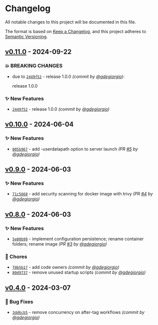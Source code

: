 # Changelog
All notable changes to this project will be documented in this file.

The format is based on [Keep a Changelog](https://keepachangelog.com/en/1.0.0/),
and this project adheres to [Semantic Versioning](https://semver.org/spec/v2.0.0.html).

## [v0.11.0] - 2024-09-22
### :boom: BREAKING CHANGES
- due to [`2449f52`](https://github.com/gdegiorgio/sons-of-the-docker/commit/2449f52d4e65392d13d30352979aab8c48f1d7c8) - release 1.0.0 *(commit by [@gdegiorgio](https://github.com/gdegiorgio))*:

  release 1.0.0


### :sparkles: New Features
- [`2449f52`](https://github.com/gdegiorgio/sons-of-the-docker/commit/2449f52d4e65392d13d30352979aab8c48f1d7c8) - release 1.0.0 *(commit by [@gdegiorgio](https://github.com/gdegiorgio))*


## [v0.10.0] - 2024-06-04
### :sparkles: New Features
- [`005b967`](https://github.com/gdegiorgio/sons-of-the-docker/commit/005b967a22238dcb8426f1c1b64e5a549061f676) - add -userdatapath option to server launch *(PR [#5](https://github.com/gdegiorgio/sons-of-the-docker/pull/5) by [@gdegiorgio](https://github.com/gdegiorgio))*


## [v0.9.0] - 2024-06-03
### :sparkles: New Features
- [`71c5668`](https://github.com/gdegiorgio/sons-of-the-docker/commit/71c56684683c0b165102e28c038cebce0c3d1a54) - add security scanning for docker image with trivy *(PR [#4](https://github.com/gdegiorgio/sons-of-the-docker/pull/4) by [@gdegiorgio](https://github.com/gdegiorgio))*


## [v0.8.0] - 2024-06-03
### :sparkles: New Features
- [`5e00b99`](https://github.com/gdegiorgio/sons-of-the-docker/commit/5e00b99928eace994990ffdfd1ed0be7e648e3df) - implement configuration persistence; rename container folders; rename image *(PR [#3](https://github.com/gdegiorgio/sons-of-the-docker/pull/3) by [@gdegiorgio](https://github.com/gdegiorgio))*

### :wrench: Chores
- [`f0b5b17`](https://github.com/gdegiorgio/sons-of-the-docker/commit/f0b5b17a704f0ded14a408bbb7eac99d5a1ca154) - add code owners *(commit by [@gdegiorgio](https://github.com/gdegiorgio))*
- [`80d9737`](https://github.com/gdegiorgio/sons-of-the-docker/commit/80d9737b3fe6f1cdaa922aaf9de6de1448949060) - remove unused startup scripts *(commit by [@gdegiorgio](https://github.com/gdegiorgio))*


## [v0.4.0] - 2024-03-07
### :bug: Bug Fixes
- [`3dd6cb5`](https://github.com/gdegiorgio/sons-of-the-docker/commit/3dd6cb5c74c55ab5b127116a7b0bf888646a7196) - remove concurrency on after-tag workflows *(commit by [@gdegiorgio](https://github.com/gdegiorgio))*


[v0.4.0]: https://github.com/gdegiorgio/sons-of-the-docker/compare/v0.3.0...v0.4.0
[v0.8.0]: https://github.com/gdegiorgio/sons-of-the-docker/compare/v0.7.0...v0.8.0
[v0.9.0]: https://github.com/gdegiorgio/sons-of-the-docker/compare/v0.8.0...v0.9.0
[v0.10.0]: https://github.com/gdegiorgio/sons-of-the-docker/compare/v0.9.0...v0.10.0
[v0.11.0]: https://github.com/gdegiorgio/sons-of-the-docker/compare/v0.10.0...v0.11.0
